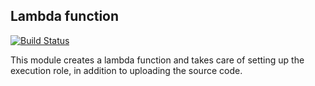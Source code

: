 ## Lambda function

[![Build Status](https://travis-ci.com/telia-oss/terraform-aws-lambda.svg?branch=master)](https://travis-ci.com/telia-oss/terraform-aws-lambda)

This module creates a lambda function and takes care of setting up the execution role, in addition to uploading the source code.
